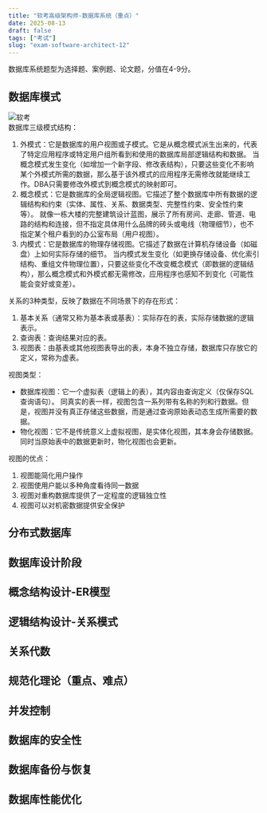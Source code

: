 ```yaml
---
title: "软考高级架构师-数据库系统（重点）"
date: 2025-08-13
draft: false
tags: ["考试"]
slug: "exam-software-architect-12"
---
```


数据库系统题型为选择题、案例题、论文题，分值在4-9分。

## 数据库模式
![软考](/posts/annex/images/essays/软考-141.png)<br>
数据库三级模式结构：
1. 外模式：它是数据库的用户视图或子模式。它是从概念模式派生出来的，代表了特定应用程序或特定用户组所看到和使用的数据库局部逻辑结构和数据。
当概念模式发生变化（如增加一个新字段、修改表结构），只要这些变化不影响某个外模式所需的数据，那么基于该外模式的应用程序无需修改就能继续工作。DBA只需要修改外模式到概念模式的映射即可。
2. 概念模式：它是数据库的全局逻辑视图。它描述了整个数据库中所有数据的逻辑结构和约束（实体、属性、关系、数据类型、完整性约束、安全性约束等）。
就像一栋大楼的完整建筑设计蓝图，展示了所有房间、走廊、管道、电路的结构和连接，但不指定具体用什么品牌的砖头或电线（物理细节），也不指定某个租户看到的办公室布局（用户视图）。
3. 内模式：它是数据库的物理存储视图。它描述了数据在计算机存储设备（如磁盘）上如何实际存储的细节。
当内模式发生变化（如更换存储设备、优化索引结构、重组文件物理位置），只要这些变化不改变概念模式（即数据的逻辑结构），那么概念模式和外模式都无需修改，应用程序也感知不到变化（可能性能会变好或变差）。

关系的3种类型，反映了数据在不同场景下的存在形式：
1. 基本关系（通常又称为基本表或基表）：实际存在的表，实际存储数据的逻辑表示。
2. 查询表：查询结果对应的表。
3. 视图表：由基表或其他视图表导出的表，本身不独立存储，数据库只存放它的定义，常称为虚表。

视图类型：
- 数据库视图：它一个虚拟表（逻辑上的表），其内容由查询定义（仅保存SQL查询语句）。
同真实的表一样，视图包含一系列带有名称的列和行数据。但是，视图并没有真正存储这些数据，而是通过查询原始表动态生成所需要的数据。
- 物化视图：它不是传统意义上虚拟视图，是实体化视图，其本身会存储数据。同时当原始表中的数据更新时，物化视图也会更新。

视图的优点：
1. 视图能简化用户操作
2. 视图使用户能以多种角度看待同一数据
3. 视图对重构数据库提供了一定程度的逻辑独立性
4. 视图可以对机密数据提供安全保护

## 分布式数据库
## 数据库设计阶段

## 概念结构设计-ER模型
## 逻辑结构设计-关系模式
## 关系代数
## 规范化理论（重点、难点）


## 并发控制
## 数据库的安全性
## 数据库备份与恢复
## 数据库性能优化

